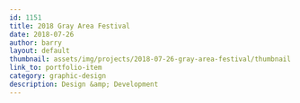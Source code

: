 ```yaml
---
id: 1151
title: 2018 Gray Area Festival
date: 2018-07-26
author: barry
layout: default
thumbnail: assets/img/projects/2018-07-26-gray-area-festival/thumbnail.png
link_to: portfolio-item
category: graphic-design
description: Design &amp; Development
---
```

